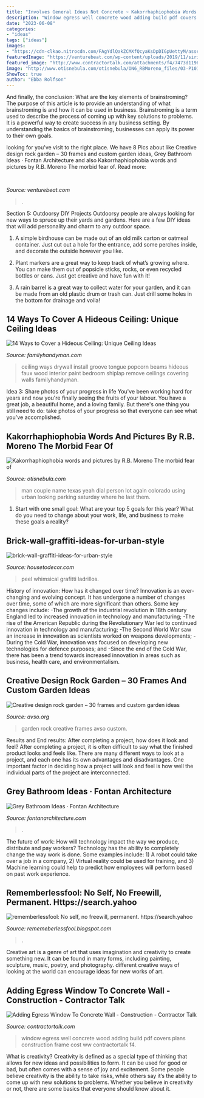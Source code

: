 ```yaml
---
title: "Involves General Ideas Not Concrete ~ Kakorrhaphiophobia Words And Pictures By R.b. Moreno The Morbid Fear Of"
description: "Window egress well concrete wood adding build pdf covers plans construction frame cost ww contractortalk f4"
date: "2023-06-08"
categories:
- "ideas"
tags: ["ideas"]
images:
- "https://cdn-clkao.nitrocdn.com/FAgYdlQakZCMXfQcyaKsDpDIGpUettyM/assets/static/optimized/wp-content/uploads/2020/03/0ca481ab7ed924d4eef4c69961231f06.Modern-grey-bathroom.jpg"
featuredImage: "https://venturebeat.com/wp-content/uploads/2019/11/sirired.jpg"
featured_image: "http://www.contractortalk.com/attachments/f4/7473d1196737177-adding-egress-window-concrete-wall-ww.jpg"
image: "http://www.otisnebula.com/otisnebula/ON6_RBMoreno_files/03-P1010420.jpg"
ShowToc: true
author: "Ebba Rolfson"
---
```



And finally, the conclusion: What are the key elements of brainstroming?
The purpose of this article is to provide an understanding of what brainstroming is and how it can be used in business. Brainstroming is a term used to describe the process of coming up with key solutions to problems. It is a powerful way to create success in any business setting. By understanding the basics of brainstroming, businesses can apply its power to their own goals.

	

		
looking for  you've visit to the right place. We have 8 Pics about  like Creative design rock garden – 30 frames and custom garden ideas, Grey Bathroom Ideas · Fontan Architecture and also Kakorrhaphiophobia words and pictures by R.B. Moreno The morbid fear of. Read more:
		
    
## 

<img loading=lazy src="https://venturebeat.com/wp-content/uploads/2019/11/sirired.jpg" onerror="this.onerror=null;this.src='https://tse3.mm.bing.net/th?id=OIP.JLRusF0NhdqAVoxmYe6LnQHaDt&amp;pid=15.1';" alt="">

_Source: venturebeat.com_

>. 

	

Section 5: Outdoorsy DIY Projects
Outdoorsy people are always looking for new ways to spruce up their yards and gardens. Here are a few DIY ideas that will add personality and charm to any outdoor space.
1. A simple birdhouse can be made out of an old milk carton or oatmeal container. Just cut out a hole for the entrance, add some perches inside, and decorate the outside however you like.

2. Plant markers are a great way to keep track of what’s growing where. You can make them out of popsicle sticks, rocks, or even recycled bottles or cans. Just get creative and have fun with it!

3. A rain barrel is a great way to collect water for your garden, and it can be made from an old plastic drum or trash can. Just drill some holes in the bottom for drainage and voila!

    
## 14 Ways To Cover A Hideous Ceiling: Unique Ceiling Ideas

<img loading=lazy src="https://www.familyhandyman.com/wp-content/uploads/2018/01/shutterstock_134332625.jpg" onerror="this.onerror=null;this.src='https://tse2.mm.bing.net/th?id=OIP.B00d1kAe-B5I0kpOTeSFFgHaHa&amp;pid=15.1';" alt="14 Ways to Cover a Hideous Ceiling: Unique Ceiling Ideas">

_Source: familyhandyman.com_

>ceiling ways drywall install groove tongue popcorn beams hideous faux wood interior paint bedroom shiplap remove ceilings covering walls familyhandyman. 

	

Idea 3: Share photos of your progress in life
You've been working hard for years and now you're finally seeing the fruits of your labour. You have a great job, a beautiful home, and a loving family. But there's one thing you still need to do: take photos of your progress so that everyone can see what you've accomplished.

    
## Kakorrhaphiophobia Words And Pictures By R.B. Moreno The Morbid Fear Of

<img loading=lazy src="http://www.otisnebula.com/otisnebula/ON6_RBMoreno_files/03-P1010420.jpg" onerror="this.onerror=null;this.src='https://tse2.mm.bing.net/th?id=OIP.X1-slxDSJTzIjtd64wfYnQHaFg&amp;pid=15.1';" alt="Kakorrhaphiophobia words and pictures by R.B. Moreno The morbid fear of">

_Source: otisnebula.com_

>man couple name texas yeah dial person lot again colorado using urban looking parking saturday where he last them. 

	

1. Start with one small goal: What are your top 5 goals for this year? What do you need to change about your work, life, and business to make these goals a reality? 

    
## Brick-wall-graffiti-ideas-for-urban-style

<img loading=lazy src="https://housetodecor.com/wp-content/uploads/2020/02/brick-wall-graffiti-ideas-for-urban-style.jpg" onerror="this.onerror=null;this.src='https://tse2.mm.bing.net/th?id=OIP.1R_Lj_d6wHa3n_yJgMwdRgHaHa&amp;pid=15.1';" alt="brick-wall-graffiti-ideas-for-urban-style">

_Source: housetodecor.com_

>peel whimsical grafitti ladrillos. 

	

History of innovation: How has it changed over time?
Innovation is an ever-changing and evolving concept. It has undergone a number of changes over time, some of which are more significant than others. 
Some key changes include: 
-The growth of the industrial revolution in 18th century England led to increased innovation in technology and manufacturing; 
-The rise of the American Republic during the Revolutionary War led to continued innovation in technology and manufacturing; 
-The Second World War saw an increase in innovation as scientists worked on weapons developments; 
-During the Cold War, innovation was focused on developing new technologies for defence purposes; and 
-Since the end of the Cold War, there has been a trend towards increased innovation in areas such as business, health care, and environmentalism.

    
## Creative Design Rock Garden – 30 Frames And Custom Garden Ideas

<img loading=lazy src="https://www.avso.org/wp-content/uploads/2014/11/creative-design-rock-garden-30-frames-and-custom-garden-ideas-1415091040.jpg" onerror="this.onerror=null;this.src='https://tse2.mm.bing.net/th?id=OIP.vVzE8N1VjMzFEsuGKCaSGwHaLG&amp;pid=15.1';" alt="Creative design rock garden – 30 frames and custom garden ideas">

_Source: avso.org_

>garden rock creative frames avso custom. 

	

Results and End results: After completing a project, how does it look and feel?
After completing a project, it is often difficult to say what the finished product looks and feels like. There are many different ways to look at a project, and each one has its own advantages and disadvantages. One important factor in deciding how a project will look and feel is how well the individual parts of the project are interconnected.

    
## Grey Bathroom Ideas · Fontan Architecture

<img loading=lazy src="https://cdn-clkao.nitrocdn.com/FAgYdlQakZCMXfQcyaKsDpDIGpUettyM/assets/static/optimized/wp-content/uploads/2020/03/0ca481ab7ed924d4eef4c69961231f06.Modern-grey-bathroom.jpg" onerror="this.onerror=null;this.src='https://tse2.mm.bing.net/th?id=OIP.BQvJ51-f4HyOUrxbkc2MTwHaLH&amp;pid=15.1';" alt="Grey Bathroom Ideas · Fontan Architecture">

_Source: fontanarchitecture.com_

>. 

	

The future of work: How will technology impact the way we produce, distribute and pay workers?
Technology has the ability to completely change the way work is done. Some examples include: 1) A robot could take over a job in a company, 2) Virtual reality could be used for training, and 3) Machine learning could help to predict how employees will perform based on past work experience.

    
## Rememberlessfool: No Self, No Freewill, Permanent. Https://search.yahoo

<img loading=lazy src="https://1.bp.blogspot.com/-E-SRC0shoHk/XijJ3Y66Y7I/AAAAAAAAcLU/880d-TZMT5YW7AzHMqf3sbYq9a6Aox4lgCLcBGAsYHQ/w1200-h630-p-k-no-nu/Untitled236.png" onerror="this.onerror=null;this.src='https://tse3.mm.bing.net/th?id=OIP.ia9Ra0VphDnMP8b3OSzZ1QHaD4&amp;pid=15.1';" alt="rememberlessfool: No self, no freewill, permanent. https://search.yahoo">

_Source: rememeberlessfool.blogspot.com_

>. 

	

Creative art is a genre of art that uses imagination and creativity to create something new. It can be found in many forms, including painting, sculpture, music, poetry, and photography. different creative ways of looking at the world can encourage ideas for new works of art.

    
## Adding Egress Window To Concrete Wall - Construction - Contractor Talk

<img loading=lazy src="http://www.contractortalk.com/attachments/f4/7473d1196737177-adding-egress-window-concrete-wall-ww.jpg" onerror="this.onerror=null;this.src='https://tse4.mm.bing.net/th?id=OIP.rA08Ijf_pejv67bVfqid1QAAAA&amp;pid=15.1';" alt="Adding Egress Window To Concrete Wall - Construction - Contractor Talk">

_Source: contractortalk.com_

>window egress well concrete wood adding build pdf covers plans construction frame cost ww contractortalk f4. 

	

What is creativity?
Creativity is defined as a special type of thinking that allows for new ideas and possibilities to form. It can be used for good or bad, but often comes with a sense of joy and excitement. Some people believe creativity is the ability to take risks, while others say it’s the ability to come up with new solutions to problems. Whether you believe in creativity or not, there are some basics that everyone should know about it.

